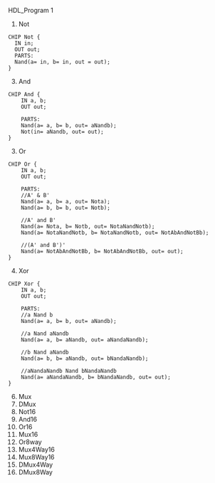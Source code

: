 HDL_Program 1 

1. Not
```
CHIP Not {
  IN in;
  OUT out;
  PARTS: 
  Nand(a= in, b= in, out = out);
}
```


3. And
```
CHIP And {
    IN a, b;
    OUT out;
    
    PARTS:
    Nand(a= a, b= b, out= aNandb);
    Not(in= aNandb, out= out);
}
```
   
3. Or
```
CHIP Or {
    IN a, b;
    OUT out;

    PARTS:
    //A' & B'
    Nand(a= a, b= a, out= Nota);
    Nand(a= b, b= b, out= Notb);

    //A' and B'
    Nand(a= Nota, b= Notb, out= NotaNandNotb);
    Nand(a= NotaNandNotb, b= NotaNandNotb, out= NotAbAndNotBb);

    //(A' and B')'
    Nand(a= NotAbAndNotBb, b= NotAbAndNotBb, out= out);
}
```

4. Xor
```
CHIP Xor {
    IN a, b;
    OUT out;

    PARTS:
    //a Nand b
    Nand(a= a, b= b, out= aNandb);

    //a Nand aNandb
    Nand(a= a, b= aNandb, out= aNandaNandb);

    //b Nand aNandb
    Nand(a= b, b= aNandb, out= bNandaNandb);

    //aNandaNandb Nand bNandaNandb
    Nand(a= aNandaNandb, b= bNandaNandb, out= out);
}
```

6. Mux
7. DMux
8. Not16
9. And16
10. Or16
11. Mux16
12. Or8way
13. Mux4Way16
14. Mux8Way16
15. DMux4Way
16. DMux8Way
